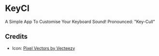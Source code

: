 # KeyCl
A Simple App To Customise Your Keyboard Sound! Pronounced: "Key-Cull"


## Credits
- Icon: [Pixel Vectors by Vecteezy](https://www.vecteezy.com/free-vector/pixel)